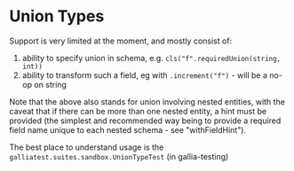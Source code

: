 # Union Types

Support is very limited at the moment, and mostly consist of:
1. ability to specify union in schema, e.g. `cls("f".requiredUnion(string, int))`
2. ability to transform such a field, eg with `.increment("f")` - will be a no-op on string

Note that the above also stands for union involving nested entities, with the caveat that if there can be more than one nested entity, a hint must be provided (the simplest and recommended way being to provide a required field name unique to each nested schema - see "withFieldHint").

The best place to understand usage is the `galliatest.suites.sandbox.UnionTypeTest` (in gallia-testing)

<br/>
<br/>
<br/>
<br/>
<br/>
<br/>
<br/>
<br/>
<br/>
<br/>
<br/>
<br/>
<br/>
<br/>
<br/>
<br/>
<br/>
<br/>
<br/>
<br/>
<br/>
<br/>
<br/>
<br/>
<br/>
<br/>
<br/>
<br/>
<br/>
<br/>
<br/>
<br/>
<br/>
<br/>
<br/>
<br/>
<br/>
<br/>
<br/>
<br/>
<br/>
<br/>
<br/>
<br/>
<br/>
<br/>
<br/>
<br/>
